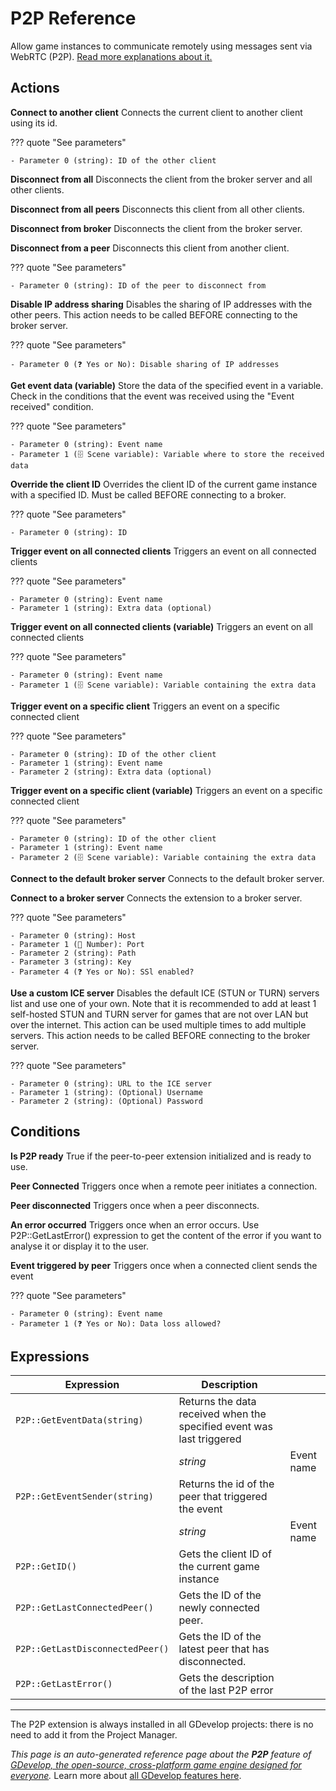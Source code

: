 # P2P Reference

Allow game instances to communicate remotely using messages sent via WebRTC (P2P). [Read more explanations about it.](/gdevelop5/all-features/p2p)

## Actions

**Connect to another client**
Connects the current client to another client using its id.

??? quote "See parameters"

    - Parameter 0 (string): ID of the other client

**Disconnect from all**
Disconnects the client from the broker server and all other clients.

**Disconnect from all peers**
Disconnects this client from all other clients.

**Disconnect from broker**
Disconnects the client from the broker server.

**Disconnect from a peer**
Disconnects this client from another client.

??? quote "See parameters"

    - Parameter 0 (string): ID of the peer to disconnect from

**Disable IP address sharing**
Disables the sharing of IP addresses with the other peers. This action needs to be called BEFORE connecting to the broker server.

??? quote "See parameters"

    - Parameter 0 (❓ Yes or No): Disable sharing of IP addresses

**Get event data (variable)**
Store the data of the specified event in a variable. Check in the conditions that the event was received using the "Event received" condition.

??? quote "See parameters"

    - Parameter 0 (string): Event name
    - Parameter 1 (🗄️ Scene variable): Variable where to store the received data

**Override the client ID**
Overrides the client ID of the current game instance with a specified ID. Must be called BEFORE connecting to a broker.

??? quote "See parameters"

    - Parameter 0 (string): ID

**Trigger event on all connected clients**
Triggers an event on all connected clients

??? quote "See parameters"

    - Parameter 0 (string): Event name
    - Parameter 1 (string): Extra data (optional)

**Trigger event on all connected clients (variable)**
Triggers an event on all connected clients

??? quote "See parameters"

    - Parameter 0 (string): Event name
    - Parameter 1 (🗄️ Scene variable): Variable containing the extra data

**Trigger event on a specific client**
Triggers an event on a specific connected client

??? quote "See parameters"

    - Parameter 0 (string): ID of the other client
    - Parameter 1 (string): Event name
    - Parameter 2 (string): Extra data (optional)

**Trigger event on a specific client (variable)**
Triggers an event on a specific connected client

??? quote "See parameters"

    - Parameter 0 (string): ID of the other client
    - Parameter 1 (string): Event name
    - Parameter 2 (🗄️ Scene variable): Variable containing the extra data

**Connect to the default broker server**
Connects to the default broker server.

**Connect to a broker server**
Connects the extension to a broker server.

??? quote "See parameters"

    - Parameter 0 (string): Host
    - Parameter 1 (🔢 Number): Port
    - Parameter 2 (string): Path
    - Parameter 3 (string): Key
    - Parameter 4 (❓ Yes or No): SSl enabled?

**Use a custom ICE server**
Disables the default ICE (STUN or TURN) servers list and use one of your own. Note that it is recommended to add at least 1 self-hosted STUN and TURN server for games that are not over LAN but over the internet. This action can be used multiple times to add multiple servers. This action needs to be called BEFORE connecting to the broker server.

??? quote "See parameters"

    - Parameter 0 (string): URL to the ICE server
    - Parameter 1 (string): (Optional) Username
    - Parameter 2 (string): (Optional) Password

## Conditions

**Is P2P ready**
True if the peer-to-peer extension initialized and is ready to use.

**Peer Connected**
Triggers once when a remote peer initiates a connection.

**Peer disconnected**
Triggers once when a peer disconnects.

**An error occurred**
Triggers once when an error occurs. Use P2P::GetLastError() expression to get the content of the error if you want to analyse it or display it to the user.

**Event triggered by peer**
Triggers once when a connected client sends the event

??? quote "See parameters"

    - Parameter 0 (string): Event name
    - Parameter 1 (❓ Yes or No): Data loss allowed?

## Expressions

| Expression | Description |  |
|-----|-----|-----|
| `P2P::GetEventData(string)` | Returns the data received when the specified event was last triggered ||
| | _string_ | Event name |
| `P2P::GetEventSender(string)` | Returns the id of the peer that triggered the event ||
| | _string_ | Event name |
| `P2P::GetID()` | Gets the client ID of the current game instance ||
| `P2P::GetLastConnectedPeer()` | Gets the ID of the newly connected peer. ||
| `P2P::GetLastDisconnectedPeer()` | Gets the ID of the latest peer that has disconnected. ||
| `P2P::GetLastError()` | Gets the description of the last P2P error ||



---

The P2P extension is always installed in all GDevelop projects: there is no need to add it from the Project Manager.

*This page is an auto-generated reference page about the **P2P** feature of [GDevelop, the open-source, cross-platform game engine designed for everyone](https://gdevelop.io/).* Learn more about [all GDevelop features here](/gdevelop5/all-features).
